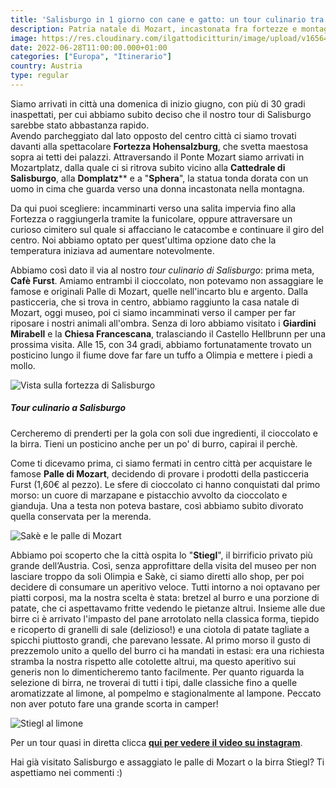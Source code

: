 ```yaml
---
title: 'Salisburgo in 1 giorno con cane e gatto: un tour culinario tra palle di Mozart e birrificio Stiegl'
description: Patria natale di Mozart, incastonata fra fortezze e montagne, Salisburgo si rivela angolo dopo angolo come una sinfonia andante, fra alti palazzi e curati giardini. 
image: https://res.cloudinary.com/ilgattodicitturin/image/upload/v1656413065/Articoli/salisburgo/salisburgo_1_1_eadwpf.jpg
date: 2022-06-28T11:00:00.000+01:00
categories: ["Europa", "Itinerario"]
country: Austria
type: regular
---
```

Siamo arrivati in città una domenica di inizio giugno, con più di 30 gradi inaspettati, per cui abbiamo subito deciso che il nostro tour di Salisburgo sarebbe stato abbastanza rapido.  
Avendo parcheggiato dal lato opposto del centro città ci siamo trovati davanti alla spettacolare **Fortezza Hohensalzburg**, che svetta maestosa sopra ai tetti dei palazzi. Attraversando il Ponte Mozart siamo arrivati in Mozartplatz, dalla quale ci si ritrova subito vicino alla **Cattedrale di Salisburgo**, alla **Domplatz**** e a "**Sphera**", la statua tonda dorata con un uomo in cima che guarda verso una donna incastonata nella montagna.  

Da qui puoi scegliere: incamminarti verso una salita impervia fino alla Fortezza o raggiungerla tramite la funicolare, oppure attraversare un curioso cimitero sul quale si affacciano le catacombe e continuare il giro del centro. Noi abbiamo optato per quest'ultima opzione dato che la temperatura iniziava ad aumentare notevolmente.  

Abbiamo così dato il via al nostro *tour culinario di Salisburgo*: prima meta, **Cafè Furst**. Amiamo entrambi il cioccolato, non potevamo non assaggiare le famose e originali Palle di Mozart, quelle nell'incarto blu e argento. Dalla pasticceria, che si trova in centro, abbiamo raggiunto la casa natale di Mozart, oggi museo, poi ci siamo incamminati verso il camper per far riposare i nostri animali all'ombra. Senza di loro abbiamo visitato i **Giardini Mirabell** e la **Chiesa Francescana**, tralasciando il Castello Hellbrunn per una prossima visita. Alle 15, con 34 gradi, abbiamo fortunatamente trovato un posticino lungo il fiume dove far fare un tuffo a Olimpia e mettere i piedi a mollo.

![Vista sulla fortezza di Salisburgo](https://res.cloudinary.com/ilgattodicitturin/image/upload/v1656413071/Articoli/salisburgo/salisburgo_1_2_kusmnl.jpg "Vista sulla fortezza di Salisburgo")

##### Tour culinario a Salisburgo 

Cercheremo di prenderti per la gola con soli due ingredienti, il cioccolato e la birra. Tieni un posticino anche per un po' di burro, capirai il perchè.  

Come ti dicevamo prima, ci siamo fermati in centro città per acquistare le famose **Palle di Mozart**, decidendo di provare i prodotti della pasticceria Furst (1,60€ al pezzo). Le sfere di cioccolato ci hanno conquistati dal primo morso: un cuore di marzapane e pistacchio avvolto da cioccolato e gianduja. Una a testa non poteva bastare, così abbiamo subito divorato quella conservata per la merenda. 

![Sakè e le palle di Mozart](https://res.cloudinary.com/ilgattodicitturin/image/upload/v1656413076/Articoli/salisburgo/salisburgo_1_3_stdqhb.jpg "Sakè e le palle di Mozart")

Abbiamo poi scoperto che la città ospita lo "**Stiegl**", il birrificio privato più grande dell’Austria. Così, senza approfittare della visita del museo per non lasciare troppo da soli Olimpia e Sakè, ci siamo diretti allo shop, per poi decidere di consumare un aperitivo veloce. Tutti intorno a noi optavano per piatti corposi, ma la nostra scelta è stata: bretzel al burro e una porzione di patate, che ci aspettavamo fritte vedendo le pietanze altrui. Insieme alle due birre ci è arrivato l'impasto del pane arrotolato nella classica forma, tiepido e ricoperto di granelli di sale (delizioso!) e una ciotola di patate tagliate a spicchi piuttosto grandi, che parevano lessate. Al primo morso il gusto di prezzemolo unito a quello del burro ci ha mandati in estasi: era una richiesta stramba la nostra rispetto alle cotolette altrui, ma questo aperitivo sui generis non lo dimenticheremo tanto facilmente. Per quanto riguarda la selezione di birra, ne troverai di tutti i tipi, dalle classiche fino a quelle aromatizzate al limone, al pompelmo e stagionalmente al lampone. Peccato non aver potuto fare una grande scorta in camper!

![Stiegl al limone](https://res.cloudinary.com/ilgattodicitturin/image/upload/v1656413363/Articoli/salisburgo/salisburgo_1_4_ttjzxo.jpg "Stiegl al limone")

Per un tour quasi in diretta clicca **[qui per vedere il video su instagram](https://www.instagram.com/reel/CfWIULvjykh/?igshid=MDJmNzVkMjY%3D)**.

Hai già visitato Salisburgo e assaggiato le palle di Mozart o la birra Stiegl? Ti aspettiamo nei commenti :)

